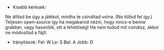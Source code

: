 - Kisebb kérések:

Ne állítsd be úgy a játékot, mintha te csináltad volna. (Ne töltsd fel így.)
Teljesen open-source így ha megakarod nézni, hogy nincs-e benne grabber, vagy hasonlók, ott a lehetőség!
Ha nem tudod mit csinálsz, akkor ne módosítsd a fájlt.

- Irányítások:
Fel: W
Le: S
Bal: A
Jobb: D
